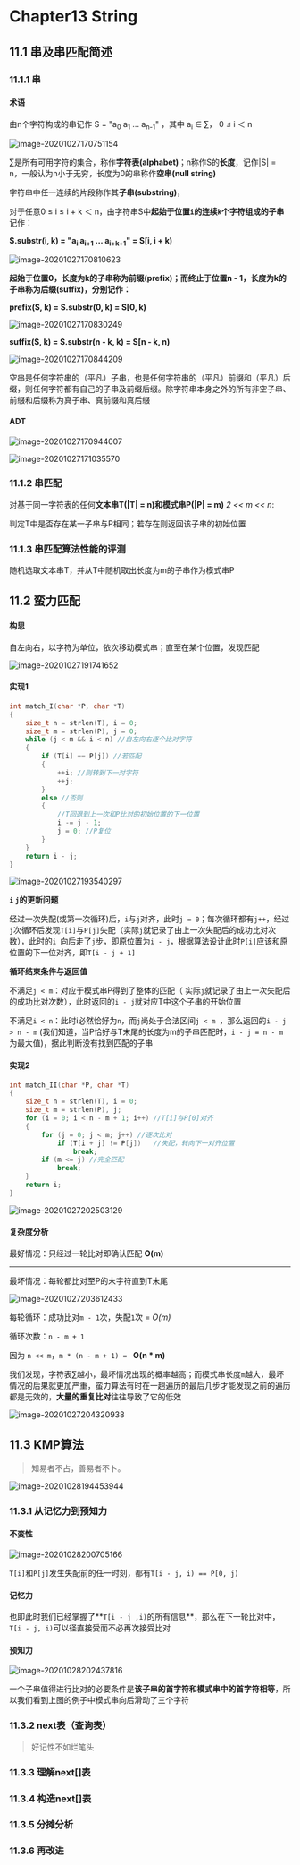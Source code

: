 # Chapter13 String

## 11.1 串及串匹配简述

### 11.1.1 串

#### 术语

由n个字符构成的串记作 S = "a<sub>0</sub> a<sub>1</sub> ... a<sub>n-1</sub>" ，其中 a<sub>i</sub> ∈ ∑， 0 ≤ i ＜ n

![image-20201027170751154](https://i.loli.net/2020/10/27/HucTBO1gRDbXiAN.png)

∑是所有可用字符的集合，称作**字符表(alphabet)**；n称作S的**长度**，记作|S| = n，一般认为n小于无穷，长度为0的串称作**空串(null string)**

字符串中任一连续的片段称作其**子串(substring)**，

对于任意0 ≤ i ≤ i + k ＜ n，由字符串S中**起始于位置`i`的连续`k`个字符组成的子串**记作：

**S.substr(i, k) = "a<sub>i</sub> a<sub>i+1</sub> ... a<sub>i+k+1</sub>" = S[i, i + k)**

![image-20201027170810623](https://i.loli.net/2020/10/27/cFi4AUThL3zgJvx.png)

**起始于位置0，长度为k的子串称为前缀(prefix)；而终止于位置n - 1，长度为k的子串称为后缀(suffix)，分别记作：**

**prefix(S, k) = S.substr(0, k) = S[0, k)**

![image-20201027170830249](https://i.loli.net/2020/10/27/2n7OvWKj3R8zkJi.png)

**suffix(S, k) = S.substr(n - k, k) = S[n - k, n)**

![image-20201027170844209](https://i.loli.net/2020/10/27/ZNiLQjcsHSO84lY.png)

空串是任何字符串的（平凡）子串，也是任何字符串的（平凡）前缀和（平凡）后缀，则任何字符都有自己的子串及前缀后缀。除字符串本身之外的所有非空子串、前缀和后缀称为真子串、真前缀和真后缀

#### ADT

![image-20201027170944007](https://i.loli.net/2020/10/27/8bogKaSih4QkBeH.png)

![image-20201027171035570](https://i.loli.net/2020/10/27/KOVMlhLkrHSQ2nN.png)

### 11.1.2 串匹配

对基于同一字符表的任何**文本串T(|T| = n)**和**模式串P(|P| = m)** *2 << m << n*:

判定T中是否存在某一子串与P相同；若存在则返回该子串的初始位置

### 11.1.3 串匹配算法性能的评测

随机选取文本串T，并从T中随机取出长度为m的子串作为模式串P

## 11.2 蛮力匹配

#### 构思

 自左向右，以字符为单位，依次移动模式串；直至在某个位置，发现匹配

![image-20201027191741652](https://i.loli.net/2020/10/27/qCMRZneiTrsGgL7.png)

#### 实现1

```cpp
int match_I(char *P, char *T)
{
    size_t n = strlen(T), i = 0;
    size_t m = strlen(P), j = 0;
    while (j < m && i < n) //自左向右逐个比对字符
    {
        if (T[i] == P[j]) //若匹配
        {
            ++i; //则转到下一对字符
            ++j;
        }
        else //否则
        {
            //T回退到上一次和P比对的初始位置的下一位置
            i -= j - 1;
            j = 0; //P复位
        }
    }
    return i - j;
}
```

![image-20201027193540297](https://i.loli.net/2020/10/27/4CTwE6hSblJtWiB.png)

**`i` `j`的更新问题**

经过一次失配(或第一次循环)后，`i`与`j`对齐，此时`j = 0`；每次循环都有`j++`，经过`j`次循环后发现`T[i]`与`P[j]`失配（实际`j`就记录了由上一次失配后的成功比对次数），此时的`i `向后走了`j`步，即原位置为`i - j`，根据算法设计此时`P[i]`应该和原位置的下一位对齐，即`T[i - j + 1]`

**循环结束条件与返回值**

不满足`j < m`：对应于模式串P得到了整体的匹配（ 实际`j`就记录了由上一次失配后的成功比对次数），此时返回的`i - j`就对应T中这个子串的开始位置

不满足`i < n`：此时i必然恰好为`n`，而`j`尚处于合法区间`j < m `，那么返回的`i - j > n - m` (我们知道，当P恰好与T末尾的长度为m的子串匹配时，`i - j = n - m`为最大值)，据此判断没有找到匹配的子串

#### 实现2

```cpp
int match_II(char *P, char *T)
{
    size_t n = strlen(T), i = 0;
    size_t m = strlen(P), j;
    for (i = 0; i < n - m + 1; i++) //T[i]与P[0]对齐
    {
        for (j = 0; j < m; j++) //逐次比对
            if (T[i + j] != P[j])   //失配，转向下一对齐位置
                break;
        if (m <= j) //完全匹配
            break;
    }
    return i;
}
```

![image-20201027202503129](https://i.loli.net/2020/10/27/KkAd3cFxXW7OeC8.png)

#### 复杂度分析

最好情况：只经过一轮比对即确认匹配 **O(m)**

---

最坏情况：每轮都比对至P的末字符直到T末尾

![image-20201027203612433](https://i.loli.net/2020/10/27/sDuLfxmyFqtQkg5.png)

每轮循环：成功比对`m - 1`次，失配`1`次 = *O(m)*

循环次数：`n - m + 1`

因为 `n << m`，`m * (n - m + 1) = ` **O(n * m)**

我们发现，字符表∑越小，最坏情况出现的概率越高；而模式串长度`m`越大，最坏情况的后果就更加严重，蛮力算法有时在一趟遍历的最后几步才能发现之前的遍历都是无效的，**大量的重复比对**往往导致了它的低效

![image-20201027204320938](https://i.loli.net/2020/10/27/BXoq25N4hV61ncs.png)

## 11.3 KMP算法

> 知易者不占，善易者不卜。

![image-20201028194453944](https://i.loli.net/2020/10/28/vAUer2ik8uLqwW1.png)

### 11.3.1 从记忆力到预知力

#### 不变性

![image-20201028200705166](https://i.loli.net/2020/10/28/mestRqGTUrbCBHh.png)

`T[i]`和`P[j]`发生失配前的任一时刻，都有`T[i - j, i) == P[0, j)`

#### 记忆力

也即此时我们已经掌握了**`T[i - j ,i)`的所有信息**，那么在下一轮比对中，`T[i - j, i)`可以径直接受而不必再次接受比对

#### 预知力

![image-20201028202437816](C:%5CUsers%5CspringmorningQ%5CAppData%5CRoaming%5CTypora%5Ctypora-user-images%5Cimage-20201028202437816.png)

一个子串值得进行比对的必要条件是**该子串的首字符和模式串中的首字符相等**，所以我们看到上图的例子中模式串向后滑动了三个字符

### 11.3.2 next表（查询表）

> 好记性不如烂笔头

### 11.3.3 理解next[]表

### 11.3.4 构造next[]表

### 11.3.5 分摊分析

### 11.3.6 再改进

